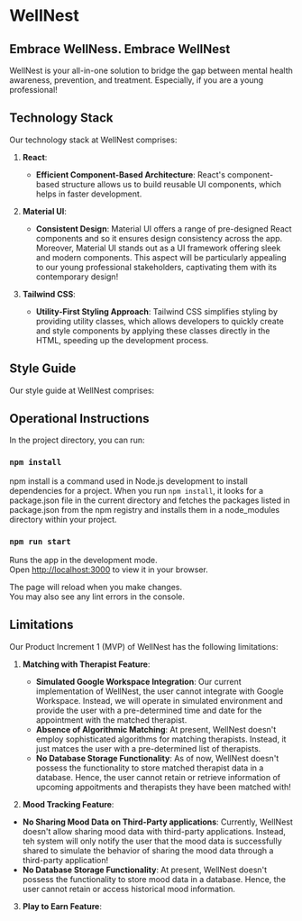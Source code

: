 # WellNest 

## Embrace WellNess. Embrace WellNest

WellNest is your all-in-one solution to bridge the gap between mental health awareness, prevention, and treatment. Especially, if you are a young professional!

## Technology Stack

Our technology stack at WellNest comprises:

1. **React**:  
    - **Efficient Component-Based Architecture**: React's component-based structure allows us to build reusable UI components, which helps in faster development. 

2. **Material UI**:  
    - **Consistent Design**: Material UI offers a range of pre-designed React components and so it ensures design consistency across the app. Moreover, Material UI stands out as a UI framework offering sleek and modern components. This aspect will be particularly appealing to our young professional stakeholders, captivating them with its contemporary design!

3. **Tailwind CSS**:  
    - **Utility-First Styling Approach**: Tailwind CSS simplifies styling by providing utility classes, which allows developers to quickly create and style components by applying these classes directly in the HTML, speeding up the development process.

## Style Guide

Our style guide at WellNest comprises:

## Operational Instructions

In the project directory, you can run:

### `npm install`

npm install is a command used in Node.js development to install dependencies for a project. When you run `npm install`, it looks for a package.json file in the current directory and fetches the packages listed in package.json from the npm registry and installs them in a node_modules directory within your project. 

### `npm run start`

Runs the app in the development mode.\
Open [http://localhost:3000](http://localhost:3000) to view it in your browser.

The page will reload when you make changes.\
You may also see any lint errors in the console.

## Limitations

Our Product Increment 1 (MVP) of WellNest has the following limitations:

1. **Matching with Therapist Feature**: 

    - **Simulated Google Workspace Integration**: Our current implementation of WellNest, the user cannot integrate with Google Workspace. Instead, we will operate in simulated environment and provide the user with a pre-determined time and date for the appointment with the matched therapist.  
    - **Absence of Algorithmic Matching**: At present, WellNest doesn't employ sophisticated algorithms for matching therapists. Instead, it just matces the user with a pre-determined list of therapists.  
    - **No Database Storage Functionality**: As of now, WellNest doesn't possess the functionality to store matched therapist data in a database. Hence, the user cannot retain or retrieve information of upcoming appoitments and therapists they have been matched with!  

2. **Mood Tracking Feature**: 

 - **No Sharing Mood Data on Third-Party applications**: Currently, WellNest doesn't allow sharing mood data with third-party applications. Instead, teh system will only notify the user that the mood data is successfully shared to simulate the behavior of sharing the mood data through a third-party application!
 - **No Database Storage Functionality**: At present, WellNest doesn't possess the functionality to store mood data in a database. Hence, the user cannot retain or access historical mood information.

3. **Play to Earn Feature**: 